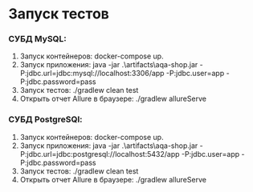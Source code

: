 # Запуск тестов
### СУБД MySQL:
1. Запуск контейнеров: docker-compose up.
2. Запуск приложения: java -jar .\artifacts\aqa-shop.jar -P:jdbc.url=jdbc:mysql://localhost:3306/app -P:jdbc.user=app -P:jdbc.password=pass
3. Запуск тестов: ./gradlew clean test
4. Открыть отчет Allure в браузере: ./gradlew allureServe

### СУБД PostgreSQl:
1. Запуск контейнеров: docker-compose up.
2. Запуск приложения: java -jar .\artifacts\aqa-shop.jar -P:jdbc.url=jdbc:postgresql://localhost:5432/app -P:jdbc.user=app -P:jdbc.password=pass
3. Запуск тестов: ./gradlew clean test
4. Открыть отчет Allure в браузере: ./gradlew allureServe
